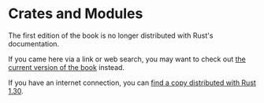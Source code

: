 # Crates and Modules

The first edition of the book is no longer distributed with Rust's documentation.

If you came here via a link or web search, you may want to check out [the current
version of the book](../ch07-00-managing-growing-projects-with-packages-crates-and-modules.html) instead.

If you have an internet connection, you can [find a copy distributed with
Rust
1.30](https://doc.rust-lang.org/1.30.0/book/first-edition/crates-and-modules.html).
